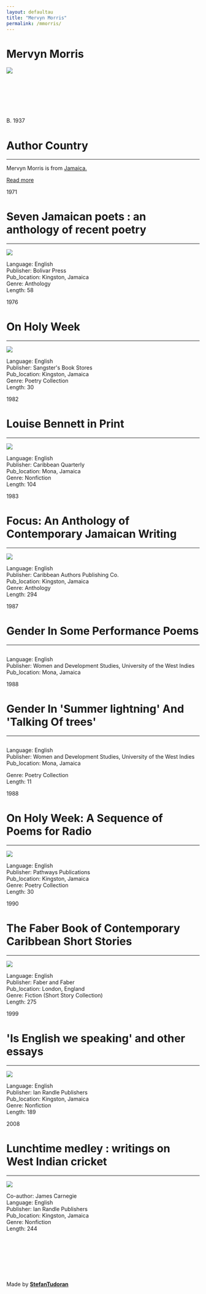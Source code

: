 ```yaml
---
layout: defaultau
title: "Mervyn Morris"
permalink: /mmorris/
---
```

<!-- partial:index.partial.html -->
<div class="content">
    <h1>Mervyn Morris</h1>
    <div class="quote">
        <div><img src="https://s1.stabroeknews.com/images/2020/01/Mervyn-Morris.jpg" class="logo"></div>
    </div>
    <div class="timeline">
        <div style="padding-bottom:100px;"></div>
        <div class="block">
            <div class="date right"><p class="right">B. 1937</p></div>
            <div class="dot"></div>
            <div class="left first">
            <div class="author_country">
                <h1>Author Country</h1><hr>
            <div class="aclocation"><p>Mervyn Morris is from <a href="http://localhost:4000/4"> Jamaica.</a></p></div>
                <div class="acreadmore"><a href="https://en.wikipedia.org/wiki/Mervyn_Morris" target="_blank">Read more</a></div>
            </div>
            </div>
        </div>
        <div class="block">
            <div class="date left"><p class="left">1971</p></div>
            <div class="dot"></div>
            <div class="right">
                <h1>Seven Jamaican poets : an anthology of recent poetry</h1><hr>
                <p><img src="https://m.media-amazon.com/images/I/415qUdnoFDL._SX331_BO1,204,203,200_.jpg"></p>
                <p>
                Language: English<br/>
                Publisher: Bolivar Press<br/>
                Pub_location: Kingston, Jamaica<br/>
                Genre: Anthology<br/>
                Length: 58</p>
            </div>
        </div>
        <div class="block">
            <div class="date right"><p class="right">1976</p></div>
            <div class="dot"></div>
            <div class="left hide">
                <h1>On Holy Week</h1><hr>
                <p><img src="https://jamaica-gleaner.com/sites/default/files/media/article_images/2022/04/17/1723188/6236674.jpg"></p>
                <p>Language: English<br/>
                Publisher: Sangster's Book Stores<br/>
                Pub_location: Kingston, Jamaica<br/>
                Genre: Poetry Collection<br/>
                Length: 30</p>
            </div>
        </div>
        <div class="block">
            <div class="date left"><p class="left">1982</p></div>
            <div class="dot"></div>
            <div class="right hide">
                <h1>Louise Bennett in Print</h1><hr>
                <p><img src="https://m.media-amazon.com/images/I/51Aj5uR-rRL._SX322_BO1,204,203,200_.jpg"></p>
                <p>Language: English<br/>
                Publisher: Caribbean Quarterly<br/>
                Pub_location: Mona, Jamaica<br/>
                Genre: Nonfiction<br/>
                Length: 104</p>
            </div>
        </div>
        <div class="block">
            <div class="date right"><p class="right">1983</p></div>
            <div class="dot"></div>
            <div class="left hide">
                <h1>Focus: An Anthology of Contemporary Jamaican Writing</h1><hr>
                <p><img src="https://pictures.abebooks.com/inventory/md/md30474909095.jpg"></p>
                <p>Language: English<br/>
                Publisher: Caribbean Authors Publishing Co.<br/>
                Pub_location: Kingston, Jamaica<br/>
                Genre: Anthology<br/>
                Length: 294</p>
            </div>
        </div>
        <div class="block">
            <div class="date left"><p class="left">1987</p></div>
            <div class="dot"></div>
            <div class="right hide">
                <h1>Gender In Some Performance Poems</h1><hr>
                <p><img src=""></p>
                <p>Language: English<br/>
                Publisher: Women and Development Studies, University of the West Indies<br/>
                Pub_location: Mona, Jamaica<br/></p>
            </div>
        </div>
        <div class="block">
            <div class="date right"><p class="right">1988</p></div>
            <div class="dot"></div>
            <div class="left hide">
                <h1>Gender In 'Summer lightning' And 'Talking Of trees'</h1><hr>
                <p><img src=""></p>
                <p>Language: English<br/>
                Publisher: Women and Development Studies, University of the West Indies<br/>
                Pub_location: Mona, Jamaica<br/></p>
		    Genre: Poetry Collection<br/>
                Length: 11</p>
            </div>
        </div>
        <div class="block">
            <div class="date left"><p class="left">1988</p></div>
            <div class="dot"></div>
            <div class="right hide">
                <h1>On Holy Week: A Sequence of Poems for Radio</h1><hr>
                <p><img src="https://books.google.dm/books/content?id=BDtbAAAAMAAJ&printsec=frontcover&img=1&zoom=1&imgtk=AFLRE73Q5RQVYBCx9G6aHiP4XkYDAt-mFyLvIlLSg8TzdwawE81BDZGiwtBRqccZEl8JNvNajrBvSbXCfwQM54xCPWrwj5vc8znOyptfoJ80CoBjkAtzNm-H_4nKRrw7atskeaDh5aC4"></p>
                <p>Language: English<br/>
                Publisher: Pathways Publications<br/>
                Pub_location: Kingston, Jamaica<br/>
                Genre: Poetry Collection<br/>
                Length: 30</p>
            </div>
        </div>
        <div class="block">
            <div class="date right"><p class="right">1990</p></div>
            <div class="dot"></div>
            <div class="left hide">
                <h1>The Faber Book of Contemporary Caribbean Short Stories</h1><hr>
                <p><img src="https://m.media-amazon.com/images/I/41PsvhlSkdL._SX351_BO1,204,203,200_.jpg"></p>
                <p>Language: English<br/>
                Publisher: Faber and Faber<br/>
                Pub_location: London, England<br/>
                Genre: Fiction (Short Story Collection)<br/>
                Length: 275</p>
            </div>
        </div>
        <div class="block">
            <div class="date left"><p class="left">1999</p></div>
            <div class="dot"></div>
            <div class="right hide">
                <h1>'Is English we speaking' and other essays</h1><hr>
                <p><img src="https://i.gr-assets.com/images/S/compressed.photo.goodreads.com/books/1184539525i/1514537._UY630_SR1200,630_.jpg"></p>
                <p>Language: English<br/>
                Publisher: Ian Randle Publishers<br/>
                Pub_location: Kingston, Jamaica<br/>
                Genre: Nonfiction<br/>
                Length: 189</p>
            </div>
        </div>
        <div class="block">
            <div class="date right"><p class="right">2008</p></div>
            <div class="dot"></div>
            <div class="left hide">
                <h1>Lunchtime medley : writings on West Indian cricket</h1><hr>
                <p><img src="https://images-na.ssl-images-amazon.com/images/I/71dlxL8lJVL.jpg"></p>
                <p>Co-author: James Carnegie<br/>
                Language: English<br/>
                Publisher: Ian Randle Publishers<br/>
                Pub_location: Kingston, Jamaica<br/>
                Genre: Nonfiction<br/>
                Length: 244</p>
            </div>
        </div>
        <div style="padding-bottom:100px;"></div>
    </div>
    <div id="footer">
        <p id="copyright">Made by&nbsp;<strong><a href="https://www.linkedin.com/in/nicolae-stefan-tudoran-b02291127/" target="_blank">StefanTudoran</a></strong></p>
    </div>
</div>
<!-- partial -->
  <script src='https://cdnjs.cloudflare.com/ajax/libs/jquery/3.1.1/jquery.min.js'></script><script  src="assets/js/authorscript.js"></script>
